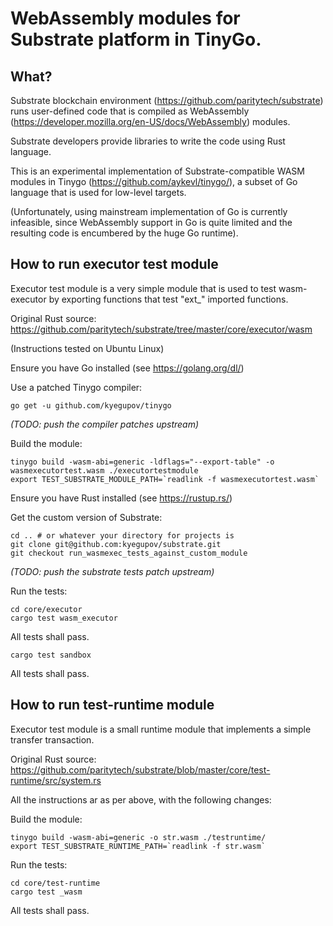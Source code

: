 # WebAssembly modules for Substrate platform in TinyGo.

## What?

Substrate blockchain environment (https://github.com/paritytech/substrate) runs user-defined code that
is compiled as WebAssembly (https://developer.mozilla.org/en-US/docs/WebAssembly) modules.

Substrate developers provide libraries to write the code using Rust language.

This is an experimental implementation of Substrate-compatible WASM modules in Tinygo
(https://github.com/aykevl/tinygo/), a subset of Go language that is used for low-level
targets.

(Unfortunately, using mainstream implementation of Go is currently infeasible, since
WebAssembly support in Go is quite limited and the resulting code is encumbered by the
huge Go runtime).

## How to run executor test module

Executor test module is a very simple module that is used to test
wasm-executor by exporting functions that test "ext_" imported functions.

Original Rust source: https://github.com/paritytech/substrate/tree/master/core/executor/wasm

(Instructions tested on Ubuntu Linux)

Ensure you have Go installed (see https://golang.org/dl/)

Use a patched Tinygo compiler:

    go get -u github.com/kyegupov/tinygo

*(TODO: push the compiler patches upstream)*

Build the module:

    tinygo build -wasm-abi=generic -ldflags="--export-table" -o wasmexecutortest.wasm ./executortestmodule
    export TEST_SUBSTRATE_MODULE_PATH=`readlink -f wasmexecutortest.wasm`

Ensure you have Rust installed (see https://rustup.rs/)

Get the custom version of Substrate:

    cd .. # or whatever your directory for projects is
    git clone git@github.com:kyegupov/substrate.git
    git checkout run_wasmexec_tests_against_custom_module

*(TODO: push the substrate tests patch upstream)*

Run the tests:

    cd core/executor
    cargo test wasm_executor

All tests shall pass.

    cargo test sandbox

All tests shall pass.


## How to run test-runtime module

Executor test module is a small runtime module that implements a simple
transfer transaction.

Original Rust source: https://github.com/paritytech/substrate/blob/master/core/test-runtime/src/system.rs

All the instructions ar as per above, with the following changes:

Build the module:

    tinygo build -wasm-abi=generic -o str.wasm ./testruntime/
    export TEST_SUBSTRATE_RUNTIME_PATH=`readlink -f str.wasm`

Run the tests:

    cd core/test-runtime
    cargo test _wasm

All tests shall pass.
